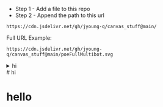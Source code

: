 - Step 1 - Add a file to this repo
- Step 2 - Append the path to this url 
```
https://cdn.jsdelivr.net/gh/jyoung-q/canvas_stuff@main/
```

Full URL Example:
```
https://cdn.jsdelivr.net/gh/jyoung-q/canvas_stuff@main/poeFullMultibot.svg
```


<details>
  <summary>hi</summary>
  
  # hello
  hi
  
</details>

<div>
  # hi

  # hello
  
</div>
